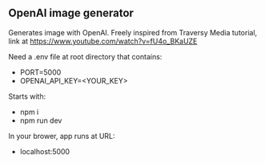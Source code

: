## OpenAI image generator

Generates image with OpenAI. Freely inspired from Traversy Media tutorial, link at https://www.youtube.com/watch?v=fU4o_BKaUZE

Need a .env file at root directory that contains:
- PORT=5000
- OPENAI_API_KEY=<YOUR_KEY>

Starts with:
- npm i
- npm run dev

In your brower, app runs at URL: 
- localhost:5000
